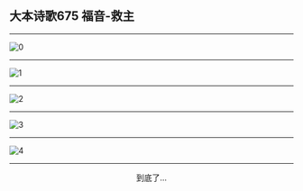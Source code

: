 
## 大本诗歌675 福音-救主
        
<div id="aplayer0"></div>

---

<img alt="0" data-original="/data/d0670/0.png">

---

<img alt="1" data-original="/data/d0670/1.png">

---

<img alt="2" data-original="/data/d0670/2.png">

---

<img alt="3" data-original="/data/d0670/3.png">

---

<img alt="4" data-original="/data/d0670/4.png">

---

<p style="text-align: center">到底了...</p>

<script src="/js/dist-view.js"></script>

<script>
MAIN.id = 'd0670';
        
const ap0 = new APlayer({
    container: document.getElementById('aplayer0'),
    volume: 1,
    loop: 'none',
    preload: 'none',
    audio: [{
        name: '大本诗歌675.mp3',
        artist: '大本诗歌',
        url: 'https://res.wx.qq.com/voice/getvoice?mediaid=MzI0NTk3MDM5M18yMjQ3NDk2MDkz',
        cover: '/favicon'
    }]
});
</script>
